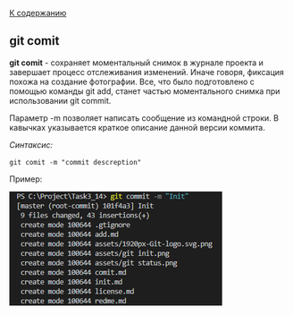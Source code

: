 [К содержанию](./README.md)

## git comit
**git comit** - сохраняет моментальный снимок в журнале проекта и завершает процесс отслеживания изменений. Иначе говоря, фиксация похожа на создание фотографии. Все, что было подготовлено с помощью команды git add, станет частью моментального снимка при использовании git commit.

Параметр -m позволяет написать сообщение из командной строки. В кавычках указывается краткое описание данной версии коммита.


_Синтаксис:_
```
git comit -m "commit descreption"
```

Пример:

![git comit.png](./assets/git%20comit.png)